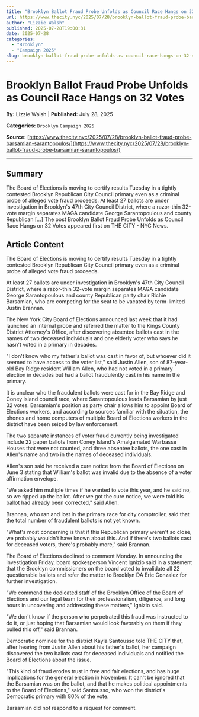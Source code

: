 ```yaml
---
title: "Brooklyn Ballot Fraud Probe Unfolds as Council Race Hangs on 32 Votes"
url: https://www.thecity.nyc/2025/07/28/brooklyn-ballot-fraud-probe-barsamian-sarantopoulos/
author: "Lizzie Walsh"
published: 2025-07-28T19:00:31
date: 2025-07-28
categories:
  - "Brooklyn"
  - "Campaign 2025"
slug: brooklyn-ballot-fraud-probe-unfolds-as-council-race-hangs-on-32-votes
---
```


# Brooklyn Ballot Fraud Probe Unfolds as Council Race Hangs on 32 Votes

**By:** Lizzie Walsh | **Published:** July 28, 2025

**Categories:** `Brooklyn` `Campaign 2025`

**Source:** [https://www.thecity.nyc/2025/07/28/brooklyn-ballot-fraud-probe-barsamian-sarantopoulos/](https://www.thecity.nyc/2025/07/28/brooklyn-ballot-fraud-probe-barsamian-sarantopoulos/)

---

## Summary

The Board of Elections is moving to certify results Tuesday in a tightly contested Brooklyn Republican City Council primary even as a criminal probe of alleged vote fraud proceeds. At least 27 ballots are under investigation in Brooklyn's 47th City Council District, where a razor-thin 32-vote margin separates MAGA candidate George Sarantopoulous and county Republican [...]
The post Brooklyn Ballot Fraud Probe Unfolds as Council Race Hangs on 32 Votes appeared first on THE CITY - NYC News.

## Article Content

The Board of Elections is moving to certify results Tuesday in a tightly contested Brooklyn Republican City Council primary even as a criminal probe of alleged vote fraud proceeds.

At least 27 ballots are under investigation in Brooklyn's 47th City Council District, where a razor-thin 32-vote margin separates MAGA candidate George Sarantopoulous and county Republican party chair Richie Barsamian, who are competing for the seat to be vacated by term-limited Justin Brannan.

The New York City Board of Elections announced last week that it had launched an internal probe and referred the matter to the Kings County District Attorney's Office, after discovering absentee ballots cast in the names of two deceased individuals and one elderly voter who says he hasn't voted in a primary in decades.

"I don't know who my father's ballot was cast in favor of, but whoever did it seemed to have access to the voter list," said Justin Allen, son of 87-year-old Bay Ridge resident William Allen, who had not voted in a primary election in decades but had a ballot fraudulently cast in his name in the primary.

It is unclear who the fraudulent ballots were cast for in the Bay Ridge and Coney Island council race, where Sarantopoulous leads Barsamian by just 32 votes. Barsamian's position as party chair allows him to appoint Board of Elections workers, and according to sources familiar with the situation, the phones and home computers of multiple Board of Elections workers in the district have been seized by law enforcement.

The two separate instances of voter fraud currently being investigated include 22 paper ballots from Coney Island's Amalgamated Warbasse Houses that were not counted, and three absentee ballots, the one cast in Allen's name and two in the names of deceased individuals.

Allen's son said he received a cure notice from the Board of Elections on June 3 stating that William's ballot was invalid due to the absence of a voter affirmation envelope.

"We asked him multiple times if he wanted to vote this year, and he said no, so we ripped up the ballot. After we got the cure notice, we were told his ballot had already been corrected," said Allen.

Brannan, who ran and lost in the primary race for city comptroller, said that the total number of fraudulent ballots is not yet known.

"What's most concerning is that if this Republican primary weren't so close, we probably wouldn't have known about this. And if there's two ballots cast for deceased voters, there's probably more," said Brannan.

The Board of Elections declined to comment Monday. In announcing the investigation Friday, board spokesperson Vincent Ignizio said in a statement that the Brooklyn commissioners on the board voted to invalidate all 22 questionable ballots and refer the matter to Brooklyn DA Eric Gonzalez for further investigation.

"We commend the dedicated staff of the Brooklyn Office of the Board of Elections and our legal team for their professionalism, diligence, and long hours in uncovering and addressing these matters," Ignizio said.

"We don't know if the person who perpetrated this fraud was instructed to do it, or just hoping that Barsamian would look favorably on them if they pulled this off," said Brannan.

Democratic nominee for the district Kayla Santousso told THE CITY that, after hearing from Justin Allen about his father's ballot, her campaign discovered the two ballots cast for deceased individuals and notified the Board of Elections about the issue.

"This kind of fraud erodes trust in free and fair elections, and has huge implications for the general election in November. It can't be ignored that the Barsamian was on the ballot, and that he makes political appointments to the Board of Elections," said Santousso, who won the district's Democratic primary with 80% of the vote.

Barsamian did not respond to a request for comment.